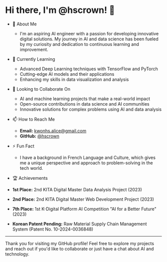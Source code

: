 # Hi there, I'm @hscrown! 👋

- 👀 About Me
  - I'm an aspiring AI engineer with a passion for developing innovative digital solutions. My journey in AI and data science has been fueled by my curiosity and dedication to continuous learning and improvement.

- 🌱 Currently Learning
  - Advanced Deep Learning techniques with TensorFlow and PyTorch
  - Cutting-edge AI models and their applications
  - Enhancing my skills in data visualization and analysis

- 💞️ Looking to Collaborate On
  - AI and machine learning projects that make a real-world impact
  - Open-source contributions in data science and AI communities
  - Innovative solutions for complex problems using AI and data analysis

- 📫 How to Reach Me
  - **Email:** [kwonhs.alice@gmail.com](mailto:kwonhs.alice@gmail.com)
  - **GitHub:** [@hscrown](https://github.com/hscrown)

- ⚡ Fun Fact
  - I have a background in French Language and Culture, which gives me a unique perspective and approach to problem-solving in the tech world.

- 🏆 Achievements
 - **1st Place:** 2nd KITA Digital Master Data Analysis Project (2023)
 - **2nd Place:** 2nd KITA Digital Master Web Development Project (2023)
 - **7th Place:** 1st K-Digital Platform AI Competition "AI for a Better Future" (2023)
 - **Korean Patent Pending:** Raw Material Supply Chain Management System (Patent No. 10-2024-0036848)

---

Thank you for visiting my GitHub profile! Feel free to explore my projects and reach out if you'd like to collaborate or just have a chat about AI and technology.
